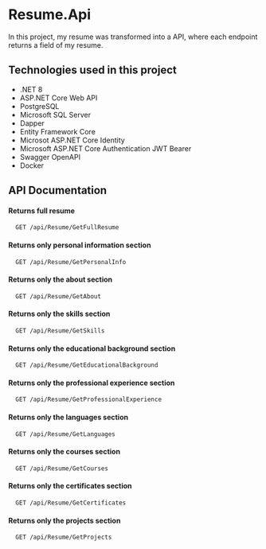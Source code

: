 # Resume.Api

In this project, my resume was transformed into a API, where each endpoint returns a field of my resume.

## Technologies used in this project

- .NET 8
- ASP.NET Core Web API
- PostgreSQL
- Microsoft SQL Server
- Dapper
- Entity Framework Core
- Microsot ASP.NET Core Identity
- Microsoft ASP.NET Core Authentication JWT Bearer
- Swagger OpenAPI
- Docker

## API Documentation

#### Returns full resume

```http
  GET /api/Resume/GetFullResume
```
#### Returns only personal information section

```http
  GET /api/Resume/GetPersonalInfo
```
#### Returns only the about section

```http
  GET /api/Resume/GetAbout
```
#### Returns only the skills section

```http
  GET /api/Resume/GetSkills
```
#### Returns only the educational background section

```http
  GET /api/Resume/GetEducationalBackground
```
#### Returns only the professional experience section

```http
  GET /api/Resume/GetProfessionalExperience
```
#### Returns only the languages section

```http
  GET /api/Resume/GetLanguages
```
#### Returns only the courses section

```http
  GET /api/Resume/GetCourses
```
#### Returns only the certificates section

```http
  GET /api/Resume/GetCertificates
```
#### Returns only the projects section

```http
  GET /api/Resume/GetProjects
```